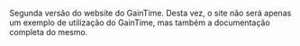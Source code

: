 Segunda versão do website do GainTime. Desta vez, o site não será apenas um exemplo de utilização do GainTime, mas também a documentação completa do mesmo.
